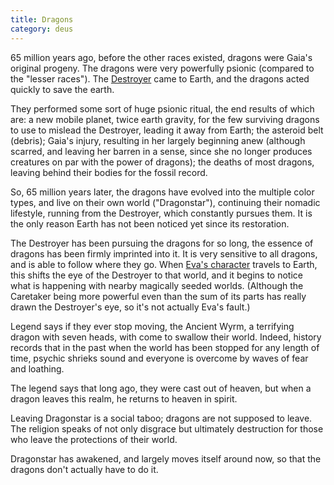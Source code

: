 ```yaml
---
title: Dragons
category: deus
---
```

65 million years ago, before the other races existed, dragons were Gaia's original progeny. The dragons were very powerfully psionic (compared to the &quot;lesser races&quot;). The [Destroyer](universe-creation) came to Earth, and the dragons acted quickly to save the earth.

They performed some sort of huge psionic ritual, the end results of which are: a new mobile planet, twice earth gravity, for the few surviving dragons to use to mislead the Destroyer, leading it away from Earth; the asteroid belt (debris); Gaia's injury, resulting in her largely beginning anew (although scarred, and leaving her barren in a sense, since she no longer produces creatures on par with the power of dragons); the deaths of most dragons, leaving behind their bodies for the fossil record.

So, 65 million years later, the dragons have evolved into the multiple color types, and live on their own world (&quot;Dragonstar&quot;), continuing their nomadic lifestyle, running from the Destroyer, which constantly pursues them. It is the only reason Earth has not been noticed yet since its restoration.

The Destroyer has been pursuing the dragons for so long, the essence of dragons has been firmly imprinted into it. It is very sensitive to all dragons, and is able to follow where they go. When [Eva's character](char-private-eva) travels to Earth, this shifts the eye of the Destroyer to that world, and it begins to notice what is happening with nearby magically seeded worlds. (Although the Caretaker being more powerful even than the sum of its parts has really drawn the Destroyer's eye, so it's not actually Eva's fault.)

Legend says if they ever stop moving, the Ancient Wyrm, a terrifying dragon with seven heads, with come to swallow their world. Indeed, history records that in the past when the world has been stopped for any length of time, psychic shrieks sound and everyone is overcome by waves of fear and loathing.

The legend says that long ago, they were cast out of heaven, but when a dragon leaves this realm, he returns to heaven in spirit.

Leaving Dragonstar is a social taboo; dragons are not supposed to leave. The religion speaks of not only disgrace but ultimately destruction for those who leave the protections of their world.

Dragonstar has awakened, and largely moves itself around now, so that the dragons don't actually have to do it.

